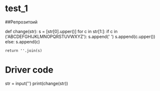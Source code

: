 # test_1

##Репрозитоий

def change(str):
    s = [str[0].upper()]
    for c in str[1:]:
        if c in ('ABCDEFGHIJKLMNOPQRSTUVWXYZ'):
            s.append(' ')
            s.append(c.upper())
        else:
            s.append(c)
     
    return ''.join(s)
     
# Driver code
str = input('')
print(change(str))
